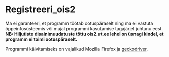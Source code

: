 # Registreeri_ois2
Ma ei garanteeri, et programm töötab ootuspäraselt ning ma ei vastuta õppeinfosüsteemis või mujal programmi kasutamise tagajärjel juhtunu eest.
**NB: Hiljutiste disainimuudatuste tõttu ois2.ut.ee lehel on üsnagi kindel, et programm ei toimi ootuspäraselt.**

Programmi käivitamiseks on vajalikud Mozilla Firefox ja [geckodriver](https://github.com/mozilla/geckodriver).
